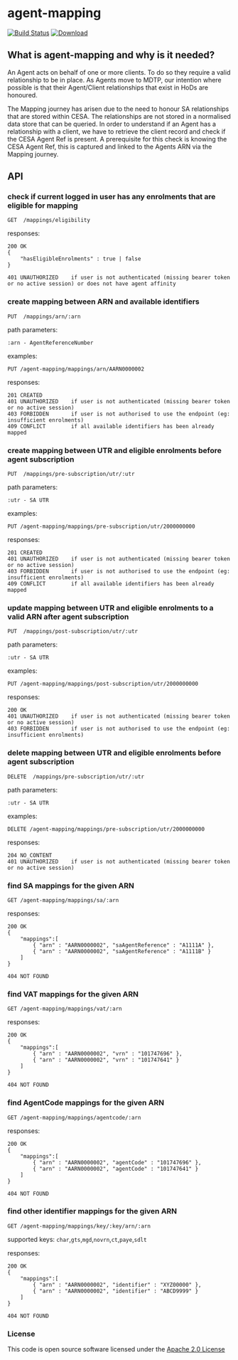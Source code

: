 # agent-mapping

[![Build Status](https://travis-ci.org/hmrc/agent-mapping.svg)](https://travis-ci.org/hmrc/agent-mapping) [ ![Download](https://api.bintray.com/packages/hmrc/releases/agent-mapping/images/download.svg) ](https://bintray.com/hmrc/releases/agent-mapping/_latestVersion)


## What is agent-mapping and why is it needed?

An Agent acts on behalf of one or more clients. To do so they require a valid relationship to be in place. 
As Agents move to MDTP, our intention where possible is that their Agent/Client relationships that exist in HoDs are honoured. 

The Mapping journey has arisen due to the need to honour SA relationships that are stored within CESA. 
The relationships are not stored in a normalised data store that can be queried. In order to understand if an Agent has a relationship with a client,
we have to retrieve the client record and check if the CESA Agent Ref is present. 
A prerequisite for this check is knowing the CESA Agent Ref, this is captured and linked to the Agents ARN via the Mapping journey.

## API

### check if current logged in user has any enrolments that are eligible for mapping
    GET  /mappings/eligibility

responses:

    200 OK
    {
        "hasEligibleEnrolments" : true | false
    }

    401 UNAUTHORIZED    if user is not authenticated (missing bearer token or no active session) or does not have agent affinity

### create mapping between ARN and available identifiers

    PUT  /mappings/arn/:arn
   
path parameters:   
    
    :arn - AgentReferenceNumber
                   
examples:
    
    PUT /agent-mapping/mappings/arn/AARN0000002
    
responses:

    201 CREATED
    401 UNAUTHORIZED    if user is not authenticated (missing bearer token or no active session)
    403 FORBIDDEN       if user is not authorised to use the endpoint (eg: insufficient enrolments)
    409 CONFLICT        if all available identifiers has been already mapped
    
### create mapping between UTR and eligible enrolments before agent subscription

    PUT  /mappings/pre-subscription/utr/:utr
   
path parameters:   
    
    :utr - SA UTR
                   
examples:
    
    PUT /agent-mapping/mappings/pre-subscription/utr/2000000000
    
responses:

    201 CREATED
    401 UNAUTHORIZED    if user is not authenticated (missing bearer token or no active session)
    403 FORBIDDEN       if user is not authorised to use the endpoint (eg: insufficient enrolments)
    409 CONFLICT        if all available identifiers has been already mapped    
                   
### update mapping between UTR and eligible enrolments to a valid ARN after agent subscription

    PUT  /mappings/post-subscription/utr/:utr
   
path parameters:   
    
    :utr - SA UTR
                   
examples:
    
    PUT /agent-mapping/mappings/post-subscription/utr/2000000000
    
responses:

    200 OK
    401 UNAUTHORIZED    if user is not authenticated (missing bearer token or no active session)
    403 FORBIDDEN       if user is not authorised to use the endpoint (eg: insufficient enrolments)

### delete mapping between UTR and eligible enrolments before agent subscription
    
    DELETE  /mappings/pre-subscription/utr/:utr
    
path parameters:   
    
    :utr - SA UTR
                   
examples:
    
    DELETE /agent-mapping/mappings/pre-subscription/utr/2000000000
    
responses:

    204 NO_CONTENT
    401 UNAUTHORIZED    if user is not authenticated (missing bearer token or no active session)    
                       
### find SA mappings for the given ARN

    GET /agent-mapping/mappings/sa/:arn
    
responses:

    200 OK 
    {
        "mappings":[
            { "arn" : "AARN0000002", "saAgentReference" : "A1111A" },
            { "arn" : "AARN0000002", "saAgentReference" : "A1111B" }
        ]
    }
    
    404 NOT FOUND
    
### find VAT mappings for the given ARN

    GET /agent-mapping/mappings/vat/:arn   
    
responses:

    200 OK 
    {
        "mappings":[
            { "arn" : "AARN0000002", "vrn" : "101747696" },
            { "arn" : "AARN0000002", "vrn" : "101747641" }
        ]
    } 
    
    404 NOT FOUND
    
### find AgentCode mappings for the given ARN

    GET /agent-mapping/mappings/agentcode/:arn   
    
responses:

    200 OK 
    {
        "mappings":[
            { "arn" : "AARN0000002", "agentCode" : "101747696" },
            { "arn" : "AARN0000002", "agentCode" : "101747641" }
        ]
    } 
    
    404 NOT FOUND


### find other identifier mappings for the given ARN

    GET /agent-mapping/mappings/key/:key/arn/:arn  
    
supported keys: `char`,`gts`,`mgd`,`novrn`,`ct`,`paye`,`sdlt`
    
responses:

    200 OK 
    {
        "mappings":[
            { "arn" : "AARN0000002", "identifier" : "XYZ00000" },
            { "arn" : "AARN0000002", "identifier" : "ABCD9999" }
        ]
    } 
    
    404 NOT FOUND 
    

### License

This code is open source software licensed under the [Apache 2.0 License]("http://www.apache.org/licenses/LICENSE-2.0.html")
